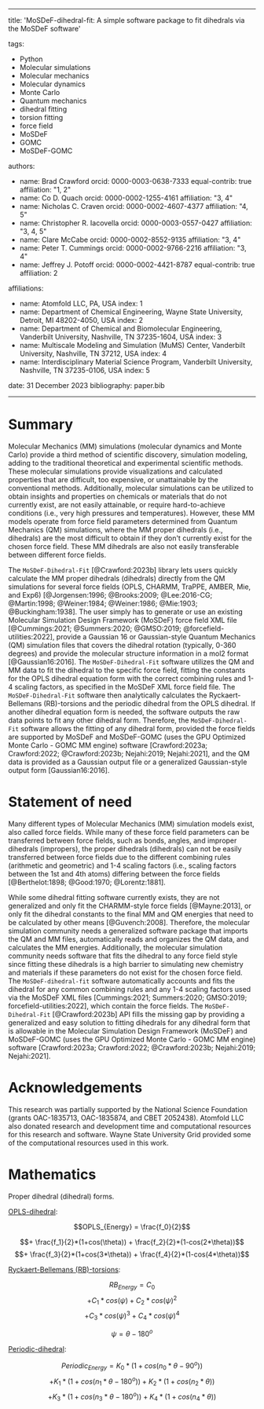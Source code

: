 
---
title: 'MoSDeF-dihedral-fit: A simple software package to fit dihedrals via the MoSDeF software'

tags:
  - Python
  - Molecular simulations
  - Molecular mechanics
  - Molecular dynamics
  - Monte Carlo
  - Quantum mechanics
  - dihedral fitting
  - torsion fitting
  - force field
  - MoSDeF
  - GOMC
  - MoSDeF-GOMC

authors:
  - name: Brad Crawford
    orcid: 0000-0003-0638-7333
    equal-contrib: true
    affiliation: "1, 2"
  - name: Co D. Quach
    orcid: 0000-0002-1255-4161
    affiliation: "3, 4"
  - name: Nicholas C. Craven
    orcid: 0000-0002-4607-4377
    affiliation: "4, 5"
  - name: Christopher R. Iacovella
    orcid: 0000-0003-0557-0427
    affiliation: "3, 4, 5"
  - name: Clare McCabe
    orcid: 0000-0002-8552-9135
    affiliation: "3, 4"
  - name: Peter T. Cummings
    orcid: 0000-0002-9766-2216
    affiliation: "3, 4"
  - name: Jeffrey J. Potoff
    orcid: 0000-0002-4421-8787
    equal-contrib: true
    affiliation: 2

affiliations:
 - name: Atomfold LLC, PA, USA
   index: 1
 - name: Department of Chemical Engineering, Wayne State University, Detroit, MI 48202-4050, USA
   index: 2
 - name: Department of Chemical and Biomolecular Engineering, Vanderbilt University, Nashville, TN 37235-1604, USA
   index: 3
 - name: Multiscale Modeling and Simulation (MuMS) Center, Vanderbilt University, Nashville, TN 37212, USA
   index: 4
 - name: Interdisciplinary Material Science Program, Vanderbilt University, Nashville, TN 37235-0106, USA
   index: 5

date: 31 December 2023
bibliography: paper.bib

---

# Summary

Molecular Mechanics (MM) simulations (molecular dynamics and Monte Carlo) provide a third method of scientific discovery, simulation modeling, adding to the traditional theoretical and experimental scientific methods.  These molecular simulations provide visualizations and calculated properties that are difficult, too expensive, or unattainable by the conventional methods.  Additionally, molecular simulations can be utilized to obtain insights and properties on chemicals or materials that do not currently exist, are not easily attainable, or require hard-to-achieve conditions (i.e., very high pressures and temperatures).  However, these MM models operate from force field parameters determined from Quantum Mechanics (QM) simulations, where the MM proper dihedrals (i.e., dihedrals) are the most difficult to obtain if they don't currently exist for the chosen force field. These MM dihedrals are also not easily transferable between different force fields.

The `MoSDeF-Dihedral-Fit` [@Crawford:2023b] library lets users quickly calculate the MM proper dihedrals (dihedrals) directly from the QM simulations for several force fields (OPLS, CHARMM, TraPPE, AMBER, Mie, and Exp6) [@Jorgensen:1996; @Brooks:2009; @Lee:2016-CG; @Martin:1998; @Weiner:1984; @Weiner:1986; @Mie:1903; @Buckingham:1938].  The user simply has to generate or use an existing Molecular Simulation Design Framework (MoSDeF) force field XML file [@Cummings:2021; @Summers:2020; @GMSO:2019; @forcefield-utilities:2022], provide a Gaussian 16 or Gaussian-style Quantum Mechanics (QM) simulation files that covers the dihedral rotation (typically, 0-360 degrees) and provide the molecular structure information in a mol2 format [@Gaussian16:2016].  The `MoSDeF-Dihedral-Fit` software utilizes the QM and MM data to fit the dihedral to the specific force field, fitting the constants for the OPLS dihedral equation form with the correct combining rules and 1-4 scaling factors, as specified in the MoSDeF XML force field file.  The `MoSDeF-Dihedral-Fit` software then analytically calculates the Ryckaert-Bellemans (RB)-torsions and the periodic dihedral from the OPLS dihedral.  If another dihedral equation form is needed, the software outputs the raw data points to fit any other dihedral form.  Therefore, the `MoSDeF-Dihedral-Fit` software allows the fitting of any dihedral form, provided the force fields are supported by MoSDeF and MoSDeF-GOMC (uses the GPU Optimized Monte Carlo - GOMC MM engine) software [Crawford:2023a; Crawford:2022; @Crawford:2023b; Nejahi:2019; Nejahi:2021], and the QM data is provided as a Gaussian output file or a generalized Gaussian-style output form [Gaussian16:2016].


# Statement of need

Many different types of Molecular Mechanics (MM) simulation models exist, also called force fields.  While many of these force field parameters can be transferred between force fields, such as bonds, angles, and improper dihedrals (impropers), the proper dihedrals (dihedrals) can not be easily transferred between force fields due to the different combining rules (arithmetic and geometric) and 1-4 scaling factors (i.e., scaling factors between the 1st and 4th atoms) differing between the force fields [@Berthelot:1898; @Good:1970; @Lorentz:1881].

While some dihedral fitting software currently exists, they are not generalized and only fit the CHARMM-style force fields [@Mayne:2013], or only fit the dihedral constants to the final MM and QM energies that need to be calculated by other means [@Guvench:2008].  Therefore, the molecular simulation community needs a generalized software package that imports the QM and MM files, automatically reads and organizes the QM data, and calculates the MM energies.  Additionally, the molecular simulation community needs software that fits the dihedral to any force field style since fitting these dihedrals is a high barrier to simulating new chemistry and materials if these parameters do not exist for the chosen force field.  The `MoSDeF-dihedral-fit` software automatically accounts and fits the dihedral for any common combining rules and any 1-4 scaling factors used via the MoSDeF XML files [Cummings:2021; Summers:2020; GMSO:2019; forcefield-utilities:2022], which contain the force fields. The `MoSDeF-Dihedral-Fit` [@Crawford:2023b] API fills the missing gap by providing a generalized and easy solution to fitting dihedrals for any dihedral form that is allowable in the Molecular Simulation Design Framework (MoSDeF) and MoSDeF-GOMC (uses the GPU Optimized Monte Carlo - GOMC MM engine) software [Crawford:2023a; Crawford:2022; @Crawford:2023b; Nejahi:2019; Nejahi:2021].

# Acknowledgements

This research was partially supported by the National Science Foundation (grants OAC-1835713, OAC-1835874, and CBET 2052438).  Atomfold LLC also donated research and development time and computational resources for this research and software.  Wayne State University Grid provided some of the computational resources used in this work.

# Mathematics

Proper dihedral (dihedral) forms.


<u>OPLS-dihedral</u>:

$$OPLS_{Energy} = \frac{f_0}{2}$$

$$+ \frac{f_1}{2}*(1+cos(\theta)) + \frac{f_2}{2}*(1-cos(2*\theta))$$
$$+ \frac{f_3}{2}*(1+cos(3*\theta)) + \frac{f_4}{2}*(1-cos(4*\theta))$$

<u>Ryckaert-Bellemans (RB)-torsions</u>:

$$RB_{Energy} = C_0$$
$$+ C_1*cos(\psi) + C_2*cos(\psi)^2$$
$$+ C_3*cos(\psi)^3 + C_4*cos(\psi)^4$$
$$ $$

$$\psi = \theta - 180^o$$

<u>Periodic-dihedral</u>:

$$Periodic_{Energy} = K_0 * (1 + cos(n_0*\theta - 90^o))$$
$$+ K_1 * (1 + cos(n_1*\theta - 180^o)) + K_2 * (1 + cos(n_2*\theta))$$
$$+  K_3 * (1 + cos(n_3*\theta - 180^o)) +  K_4 * (1 + cos(n_4*\theta))$$
